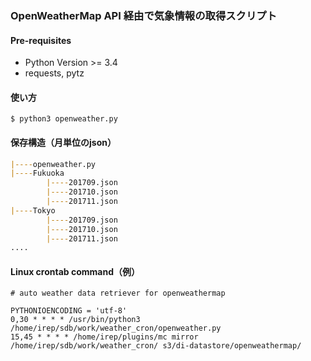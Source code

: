 ### OpenWeatherMap API 経由で気象情報の取得スクリプト

#### Pre-requisites
- Python Version >= 3.4
- requests, pytz

#### 使い方
``` $ python3 openweather.py ```

#### 保存構造（月単位のjson）
```markdown
|----openweather.py
|----Fukuoka
        |----201709.json
        |----201710.json
        |----201711.json
|----Tokyo
        |----201709.json
        |----201710.json
        |----201711.json
....
```

#### Linux crontab command（例）
```
# auto weather data retriever for openweathermap

PYTHONIOENCODING = 'utf-8'
0,30 * * * * /usr/bin/python3 /home/irep/sdb/work/weather_cron/openweather.py
15,45 * * * * /home/irep/plugins/mc mirror /home/irep/sdb/work/weather_cron/ s3/di-datastore/openweathermap/
```
